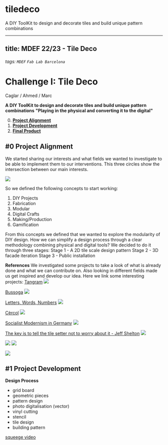 # tiledeco
A DIY ToolKit to design and decorate tiles and build unique pattern combinations

---
title: MDEF 22/23 - Tile Deco
---

###### tags: `MDEF` `Fab Lab Barcelona`


Challenge I: Tile Deco
==========================================
Caglar / Ahmed / Marc

**A DIY ToolKit to design and decorate tiles and build unique pattern combinations**
**"Playing in the physical and converting it to the digital"**

0. [**Project Alignment**](#0-Project-alignment)
1. [**Project Development**](#1-Project-development)
2. [**Final Product**](#2-Rethink-and-reconnect)

## #0 Project Alignment

We started sharing our interests and what fields we wanted to investigate to be able to implement them to our interventions. This three circles show the intersection between our main interests.

![](images/interests.jpg)

So we defined the following concepts to start working:
1. DIY Projects
2. Fabrication
3. Modular
4. Digital Crafts
5. Making/Production
6. Gamification

From this concepts we defined that we wanted to explore the modularity of DIY design. How we can simplify a design process through a clear methodology combining physical and digital tools? We decided to do it through three stages:
Stage 1 - A 2D tile scale design pattern
Stage 2 - 3D facade iteration
Stage 3 - Public installation


**References**
We investigated some projects to take a look of what is already done and what we can contribute on. Also looking in different fields made us get inspired and develop our idea. Here we link some interesting projects:
[Tangram](https://en.wikipedia.org/wiki/Tangram)
![](images/tangram.jpeg)

[Bussoga](https://www.bussoga.com/en/tiling/)
![](images/bussoga.jpeg)

[Letters, Words, Numbers](https://www.instagram.com/p/CnM4iamOt5A/)
![](images/facadetile.png)

[Cèrcol](https://www.instagram.com/p/CEww6dRKY10/)
![](images/gertile.png)

[Socialist Modernism in Germany](https://www.instagram.com/p/CgcPF26MuKQ/)
![](images/social.png)

[The key is to tell the tile setter not to worry about it - Jeff Shelton](https://www.instagram.com/p/CkeAuX7jl4E/)
![](images/setter.png)

![](Ltile.png) ![](tilestrans.png)

![](images/firstpattern.png)


## #1 Project Development

**Design Process**
- grid board
- geometric pieces
- pattern design
- photo digitalisation (vector)
- vinyl cutting
- stencil
- tile design
- building pattern


[squeege video](https://drive.google.com/file/d/142wLPfG5fM5Mu-XErmbFKV-Zxnlya-bf/view)
